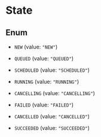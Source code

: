 
# State

## Enum


* `NEW` (value: `"NEW"`)

* `QUEUED` (value: `"QUEUED"`)

* `SCHEDULED` (value: `"SCHEDULED"`)

* `RUNNING` (value: `"RUNNING"`)

* `CANCELLING` (value: `"CANCELLING"`)

* `FAILED` (value: `"FAILED"`)

* `CANCELLED` (value: `"CANCELLED"`)

* `SUCCEEDED` (value: `"SUCCEEDED"`)



